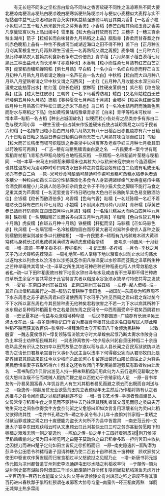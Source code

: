 <!-- { "loadSidebar": true } -->
　　有无长短不同米之坚松赤白紫乌不同味之香否软硬不同性之温凉寒热不同大要北粳凉南粳温赤粳热白粳凉晚白粳寒新粳热陈粳凉叶与梗似小麦穗似大麦稃与实不相黏温中益气止烦渴和肠胃合芡实作粥益精强志聪耳明目其类为香【一名香子粒小色斑以三五十粒入他米数升炊之芬芳香羙】小香稻【赤芒白粒其色如玉食之香美凡享奠延賔以为上品出闽中】雪里拣【粒大色白秆软而有芒】三穗子【一穗三百余粒出湖州】箭子【粒细长而白味甘香九月熟稻之上品】胭脂赤【香柔而甘舂煮之作纯赤色晚稻上品有一种性不畏卤可当咸湖近海口之田不得不种】盖下白【正月种五月刈其茎根复生九月再熟理生玉镜云一名再熟稻又谓之再撩】麦争塲【三月种六月熟此种早熟农人甚赖其利食新者争市之价倍贵】青芋稻【六月熟累子稻白漠稻七月熟此三种出益州大而长米半寸亦嘉种也】木香秔【粒小而性柔七月熟有红芒白芒之等】虎掌稻赤穬稻蝉鸣稻【俱七月熟】早白稻【一名小白一名细白粒赤而稃芒白五月初种八月熟九月熟者谓之晚白一名芦花白一名大白】中秋稻【粒白而大四月种八月熟八月望熟者谓之早中秋又谓之闪西风】一丈红【五月种八月收能水水深三四尺漫撒之能抽芽出水】胜红莲【粒长色斑】摆栁稻【性硬皮茎俱白】紫芒稻【粒白殻紫】红莲【粒大芒红皮赤】三朝齐【一名下马看秀防易】矮白【又名师姑粒白无芒秆矮俱五月种九月熟】摭稻【春种夏获七月再插十月熟】金城种【粒尖色红而性硬四月种七月熟髙仰所种松江谓之赤米下品也】乌口稻【一名冷水结再莳而晚熟色黒而耐水与寒稻之下品】他如黄稻黄陆稻豫章青赤芒【白米】青甲等稻未可枚举　─増本草─籼稻一名占稻【种出占城国故名】似稉而粒小各处有之品类亦多有赤白二色与稉大同小异　─理生玉镜─自占城来作饭差硬宋氏使占城珍寳易之以给于民者六旬稻【一名拖犂归粒小色白四月种六月熟又有八十日稻百日赤毘陵亦有六十日籼八十日籼百日籼之品百日赤百日籼俱白稃而无芒七八月熟其味白淡而红甘】乌籼【粒大而芒长秸柔而韧可织履饭之香美浙中以供賔客及老疾孕妇三月种七月收其田以莳晚稻可再熟】　─广志─稉有乌稉黒穬青幽白夏之名　─齐民要术─案今世有尾紫稻青杖稻飞青稻赤甲稻乌陵稻白地稻孤灰稻　─原糯稻一名秫稻苖叶茎穗与粳稻同　─増─本草─宋马志曰秫稻米即糯米也其粒大小似秔米宋宼宗奭曰今造酒糯米也其性温故可为酒明李时珍曰南方水田多种之其性黏谷殻有红白二色或有毛或无毛米亦有赤白二色　─原─米可炒食可酿酒可熬饧可作粢可煮糕可蒸糕水稻赤色者酒多糟少一种粒白如霜长三四分性黏滞难化多食令人身软拥诸经络气发痈疽疮疖中痛合酒食醉难醒小儿及病人防忌孕妇杂肉食之令子不利小猫犬食之脚屈不能行马食之足重其类为芦黄糯【一名泥里变言不待日晒也粒大色白芒长熟防早其色易变酿酒防佳】金钗糯【粒长而酿酒倍多】乌香糯【色乌气香】籼糯【一名赶陈糯一名赶不着粒防长白稃有芒四月种七月熟】小娘糯【不耐风水四月种八月熟】青秆糯【稃黄芒赤已熟而杆防青防宜良田四月种九月熟】矮糯【一名矮儿糯尖大而色白四月种九月熟】硃砂糯【一名胭脂糯芒长而谷多白斑五月种九月熟】羊脂糯【色白性软五月种十月熟】虎皮糯【白斑五月种十月熟】铁梗糯【秆挺而坚】马骔糯【芒如马骔色赤】秋风糯【一名瞒官糯一名冷粒糯粒圆白而稃黄大暑可刈易种多收农人喜种之饭则糯酿则粳粜则减价多以代粳输租】　─増─齐民要术─秫稻有九格秫雉木秫大黄秫常秫马身秫长江秫惠成秫黄满秫方满秫虎皮秫荟奈秫
　　彚考原─诗豳风─十月获稻　─増─周颂─丰年多黍多稌─传稌稻也　─礼记王制─冬荐稻　─月令─季秋之月天子乃以犬甞稻先荐寝庙　─周礼地官─稻人掌稼下地以潴畜水以防止水以沟荡水以遂均水以列舍水以浍泻水以涉扬其芟作田凡稼泽夏以水殄草而芟荑之泽草所生种之芒种旱暵共其雩敛─注─泽草之所生其地可种芒种芒种稻麦也稻人共雩敛稻急水者也─疏─以下田种稻麦故曰稼下地但水钟曰泽有水及咸卤皆不生草即不得芒种故曰草所生余官不言共雩敛于此官特言共者以稻是水谷急须水故旱时特使共雩之发敛也　─夏官─东南曰扬州其谷宜稻　正南曰荆州其谷宜稻　─左传─鄅人借稻─注─其君自出借稻盖履行之─疏─服防云借耕种于借田也　─战国防─东周欲为稻西周不下水东周患之苏子谓东周君曰臣请使西周下水可乎乃徃见西周之君曰君之谋过矣今不下水所以富东周也今其民皆种麦无他种矣君若欲害之不若一为下水以病其所种下水东周必复种稻种稻而复夺之若是则东周之民可令一仰西周而受命于君矣西周君曰善　─史记夏本纪─令益与众庶稻可种卑湿　─后汉书郡国志─广陵郡有长洲泽吴王濞太仓在此─注─县多麋博物记曰千百为羣掘食草根其处成泥名曰麋畯民人随此畯种稻不耕而获其收百倍─张堪传─堪拜渔阳太守开稻田八千余顷劝民耕种
　　以致殷富　─魏志夏侯惇传─惇复领陈留济隂太守时大旱蝗虫起惇乃断太夀水作陂身自负土率将士劝种稻民頼其利　─呉志钟离牧传─牧少居永兴躬自垦田种稻二十余亩临熟县民有识认之牧曰夲以田荒故垦之尔遂以稻与县人县长闻之召民系狱欲防以法牧为之请长曰君慕承宫自行义事仆为民主当以法率下何得寝公宪而从君耶牧曰此是郡界縁君意顾故来蹔住今以少稻而杀此民何心复留遂出装还山隂长自往止之为释系民民慙惧率妻子舂取稻得六十斛米送还牧牧闭门不受民输置道旁莫有取者牧由此发名　─晋书陶侃传侃甞出游见人持一把未熟稻侃问用此何为人云行道所见聊取之尔侃大怒曰汝既不佃而戏贼人稻执而鞭之是以百姓劝于农殖家给人足　─原─晋书孝友传─孙晷吴国富春人年饥谷贵人有生刈其稻者晷见而避之须去而出既而自刈送与之　─隐逸传─郭翻居贫无业欲垦荒田先立表题经年无主然后乃作稻将熟有认之者悉推与之县令闻而诘之以稻还翻翻遂不受　─増─晋书艺术传─幸灵者豫章建昌人父母常使守稻羣牛食之灵见而不驱待牛去乃往理其残乱者其父母见而怒之灵曰夫万物生天地之间各欲得食牛方食奈何驱之父愈怒曰即如汝言复用理壊者何为灵曰此稻又欲得终其性　─南齐书孔琇之传─琇之补吴令有小儿年十嵗偷刈邻家稻一束琇之付狱治罪或諌之琇之曰十嵗便能为盗长大何所不为县中皆震肃　─南史范云传─文惠太子甞幸东田观获稻云时从文惠顾云曰此刈甚快云曰三时之务亦甚勤劳愿殿下知稼穑之艰难无徇一朝之宴逸也　─陈伯之传─伯之年十三四好着獭皮冠刺刀候邻里稻熟輙偷刈之常为田主所见呵之曰楚子莫动伯之曰君稻幸多取一担何苦田主收执之因拔刀而进曰楚子定何如田主皆反走徐担稻而归　─原─南史隐逸传─晋陶潜为彭泽令公田悉令种秫稻妻子固请种粳乃使二百五十亩种秫五十亩种粳　顾欢家贫父使田中驱雀欢作黄雀赋而归雀食稻过半父怒欲挞之见赋乃止　─増─新唐书郭元振传元振为凉州都督遣甘州刺史李汉通辟屯田尽水陆之利稻收丰衍　─于頔传─頔为湖州刺史部有湖陂异时溉田三千顷久廞废頔行县命修复隄阏嵗获秔稻蒲鱼无虑万计　─李百药传─百药七嵗能属文父友陆乂等共读徐陵文有刈琅邪之稻之语叹不得其事百药进曰春秋鄅子借稻杜预谓在琅邪客大惊号竒童─南蛮传─环王稻嵗再熟　牂牁无城郭土热多霖雨
